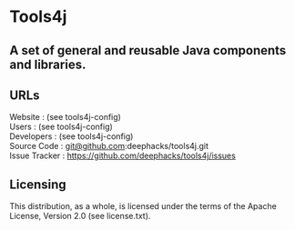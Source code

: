 # Tools4j
## A set of general and reusable Java components and libraries.

## URLs

Website         : (see tools4j-config)  
Users           : (see tools4j-config)  
Developers      : (see tools4j-config)  
Source Code     : git@github.com:deephacks/tools4j.git  
Issue Tracker   : https://github.com/deephacks/tools4j/issues  

## Licensing

This distribution, as a whole, is licensed under the terms of the Apache License, Version 2.0 (see license.txt).